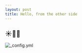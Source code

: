 ```yaml
---
layout: post
title: Hello, from the other side
---
```


## ☀️💃🏼

![_config.yml](http://giphy.com/gifs/friends-rachel-green-feminism-YW8oN9LOrAyc)

